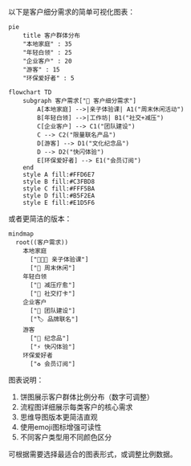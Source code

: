 以下是客户细分需求的简单可视化图表：

```mermaid
pie
    title 客户群体分布
    "本地家庭" : 35
    "年轻白领" : 25
    "企业客户" : 20
    "游客" : 15
    "环保爱好者" : 5
```

```mermaid
flowchart TD
    subgraph 客户需求["🎯 客户细分需求"]
        A[本地家庭] -->|亲子体验课| A1("周末休闲活动")
        B[年轻白领] -->|工作坊| B1("社交+减压")
        C[企业客户] --> C1("团队建设")
        C --> C2("限量联名产品")
        D[游客] --> D1("文化纪念品")
        D --> D2("快闪体验")
        E[环保爱好者] --> E1("会员订阅")
    end
    style A fill:#FFD6E7
    style B fill:#C3FBD8
    style C fill:#FFF5BA
    style D fill:#B5F2EA
    style E fill:#E1D5F6
```

或者更简洁的版本：

```mermaid
mindmap
  root((客户需求))
    本地家庭
      ["👨‍👩‍👧 亲子体验课"]
      ["🛝 周末休闲"]
    年轻白领
      ["💆 减压疗愈"]
      ["📸 社交打卡"]
    企业客户
      ["👥 团队建设"]
      ["🏷️ 品牌联名"]
    游客
      ["🎁 纪念品"]
      ["⚡ 快闪体验"]
    环保爱好者
      ["♻️ 会员订阅"]
```

图表说明：
1. 饼图展示客户群体比例分布（数字可调整）
2. 流程图详细展示每类客户的核心需求
3. 思维导图版本更简洁直观
4. 使用emoji图标增强可读性
5. 不同客户类型用不同颜色区分

可根据需要选择最适合的图表形式，或调整比例数据。

